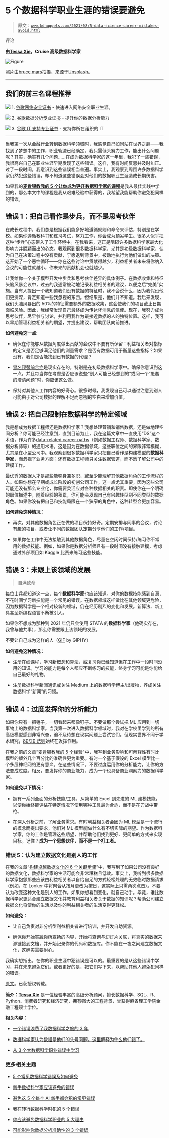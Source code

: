 # 5 个数据科学职业生涯的错误要避免

> 原文：[`www.kdnuggets.com/2021/08/5-data-science-career-mistakes-avoid.html`](https://www.kdnuggets.com/2021/08/5-data-science-career-mistakes-avoid.html)

评论

**由[Tessa Xie](https://www.linkedin.com/in/tessayuqingxie/)，Cruise 高级数据科学家**

![Figure](img/4052634524495385938094c17eb43d60.png)

照片由[bruce mars](https://unsplash.com/@brucemars?utm_source=medium&utm_medium=referral)拍摄，来源于[Unsplash](https://unsplash.com/?utm_source=medium&utm_medium=referral)。

* * *

## 我们的前三名课程推荐

![](img/0244c01ba9267c002ef39d4907e0b8fb.png) 1\. [谷歌网络安全证书](https://www.kdnuggets.com/google-cybersecurity) - 快速进入网络安全职业生涯。

![](img/e225c49c3c91745821c8c0368bf04711.png) 2\. [谷歌数据分析专业证书](https://www.kdnuggets.com/google-data-analytics) - 提升你的数据分析能力

![](img/0244c01ba9267c002ef39d4907e0b8fb.png) 3\. [谷歌 IT 支持专业证书](https://www.kdnuggets.com/google-itsupport) - 支持你所在组织的 IT

* * *

当我第一次从金融行业转到数据科学领域时，我感觉自己如同站在世界之巅——我找到了梦想中的工作，职业轨迹已经确定，我只需低头努力工作，能出什么问题呢？其实，确实有几个问题……在成为数据科学家的这一年里，我犯了一些错误，我很高兴自己在职业生涯早期发现了这些错误。这样，我有时间反思并及时纠正。过了一段时间，我意识到这些错误相当普遍。事实上，我观察到周围许多数据科学家仍然犯这些错误，却不知道这些错误会对他们的数据职业生涯造成长期伤害。

如果我的[**麦肯锡教我的 5 个让你成为更好数据科学家的课程**](https://www.kdnuggets.com/2021/07/5-lessons-mckinsey-taught-better-data-scientist.html)是我从最佳实践中学到的，那么本文中的课程是我从艰难经验中获得的，我希望我能帮助你避免犯同样的错误。

## 错误 1：把自己看作是步兵，而不是思考伙伴

在成长过程中，我们总是根据我们能多好地遵循规则和命令来评估，特别是在学校。如果你遵循教科书和练习考试，努力工作，你会成为顶尖学生。很多人似乎把这种“步兵”心态带入了工作环境中。在我看来，这正是阻碍许多数据科学家最大化影响力并脱颖而出的心态。我观察到很多数据科学家，尤其是初级数据科学家，认为自己在决策过程中没有贡献，宁愿退到背景中，被动地执行为他们做出的决策。这开始了一个恶性循环——你在这些讨论中贡献得越少，利益相关者未来将你纳入会议的可能性就越小，你未来的贡献机会也就越少。

让我给你一个关于模型开发中步兵和思考伙伴差异的具体例子。在数据收集和特征头脑风暴会议中，过去的我通常被动地记录利益相关者的建议，以便之后“完美”实施。当有人提出一个我知道我们没有数据的特征时，我不会说什么，因为我假设他们更资深，肯定知道一些我忽视的东西。但结果是，他们并不知道。我后来发现，我们头脑风暴出的 50%的特征需要额外的数据收集，这会使我们的项目截止日期面临风险。因此，我经常发现自己最终成为传达坏消息的信使。现在，我努力成为思考伙伴，尽早参与讨论，并利用我作为最接近数据的人的独特位置。这样，我可以早期管理利益相关者的期望，并提出建议，帮助团队向前推进。

**如何避免这一点:**

+   确保在你能够从数据角度做出贡献的会议中不要有所保留：利益相关者对指标的定义是否足够满足他们的测量需求？是否有数据可用于衡量这些指标？如果没有，我们是否能找到已有数据的代理？

+   [冒名顶替综合症](https://en.wikipedia.org/wiki/Impostor_syndrome)是现实存在的，特别是在初级数据科学家中。确保你意识到这一点，并且每当你在考虑是否应该说些“别人可能已经想到的”或问一个“愚蠢的澄清问题”时，你应该这么做。

+   保持对其他人工作内容的好奇心。很多时候，我发现自己可以通过注意到别人可能由于对公司数据的理解不足而忽视的空白来增加价值。

## 错误 2: 把自己限制在数据科学的特定领域

我是想成为数据工程师还是数据科学家？我想处理营销和销售数据，还是做地理空间分析？你可能已经注意到，直到目前为止，我在这篇文章中一直使用“DS”这个术语，作为许多[data-related career paths](https://towardsdatascience.com/how-to-pick-the-right-career-in-the-data-world-1cec8a084767)（例如数据工程师、数据科学家、数据分析师等）的通用术语。这是因为在数据领域，这些职位之间的界限非常模糊，尤其是在小型公司中。我观察到很多数据科学家只把自己看作是构建模型的**数据科学家**，而忽视了业务方面；还有数据工程师只关注数据管道，而不愿了解公司中的建模工作。

最优秀的数据人才是那些能够身兼多职，或至少能理解其他数据角色的工作流程的人。如果你想在早期或成长阶段的初创公司工作，这一点尤其重要，因为这些公司可能还没有那么专业化，你需要灵活应对各种数据相关的职责。即使你在一个明确的职位描述中，随着经验的积累，你可能会发现自己有兴趣转型到不同类型的数据角色。如果你没有把自己和技能局限在一个狭窄的角色中，这种转型会更加容易。

**如何避免这种情况：**

+   再次，对其他数据角色正在做的项目保持好奇。定期安排与同事的会议，讨论有趣的项目，或者让不同的数据团队定期分享他们的工作/项目。

+   如果你在工作中无法接触到其他数据角色，尽量在空闲时间保持/练习你不常用的数据技能。例如，如果你是数据分析师且有一段时间没有接触建模，考虑通过外部项目如 Kaggle 比赛来练习这些技能。

## 错误 3：未跟上该领域的发展

> 自满致命

每位士兵都知道这一点，每个**数据科学家**也应该知道。对你的数据技能感到自满，不花时间学习新技能是一个常见的错误。在数据领域这样做比在其他领域更危险，因为数据科学是一个相对较新的领域，仍在经历剧烈的变化和发展。新算法、新工具甚至新编程语言不断被引入。

如果你不想成为那种到 2021 年仍只会使用 STATA 的**数据科学家**（他确实存在，我曾与他共事），那么你需要跟上该领域的发展。

不要让自己成为这样的人（[GIF](http://gph.is/2lFlHIK) by GIPHY）

**如何避免这种情况：**

+   注册在线课程，学习新概念和算法，或复习你已经知道但在工作中一段时间没用的知识。学习的能力是每个人都应不断练习的技能，终身学习可能是你能给自己最好的礼物。

+   注册数据科学新闻通讯或关注 Medium 上的数据科学博主/出版物，养成关注数据科学“新闻”的习惯。

## 错误 4：过度发挥你的分析能力

如果你只有一把锤子，一切看起来都像钉子。不要做那个尝试把 ML 应用到一切事物上的数据科学家。当我第一次进入数据科学领域时，我对在学校里学到的所有高级模型感到非常兴奋，迫不及待想在现实问题上尝试它们。但现实世界不同于学术研究，[80/20 法则](https://en.wikipedia.org/wiki/Pareto_principle)始终在发挥作用。

在我之前的文章“[麦肯锡教我的 5 个经验](https://www.kdnuggets.com/2021/07/5-lessons-mckinsey-taught-better-data-scientist.html)”中，我写到业务影响和可解释性有时比模型的额外几个百分比的准确性更为重要。有时一个基于假设的 Excel 模型比一个多层神经网络更有意义。在这些情况下，不要过度运用你的分析能力，让你的方法变成过度。相反，要发挥你的商业能力，成为一个也具备商业洞察力的数据科学家。

**如何避免以下情况：**

+   拥有一系列全面的分析技能/工具，从简单的 Excel 到先进的 ML 建模技能，以便你始终能评估在特定情况下使用哪种工具最为合适，而不是在刀战中带枪。

+   在深入分析之前，了解业务需求。有时利益相关者会因为 ML 模型是一个流行的概念而提出要求，他们对 ML 模型能做什么有不切实际的期望。作为数据科学家，你的工作是管理这些期望，并帮助他们找到更好、更简单的方式来实现目标。记住？**成为一个思想伙伴，而不是一个打工者。**

### 错误 5：认为建立数据文化是别人的工作

在我的文章“[构建卓越数据文化的 6 个关键步骤](https://towardsdatascience.com/6-essential-steps-to-building-a-great-data-culture-e529d4dcad7e)”中，我写到了如果公司没有良好的数据文化，数据科学家的生活可能会非常糟糕且低效。事实上，我听到很多数据科学家抱怨那些应该由利益相关者以自给自足的方式轻松处理的无效临时数据请求（例如，在 Looker 中将聚合从按月更改为按日，这实际上只需两次点击）。不要认为改变这种文化是别人的工作。如果你想看到变化，就自己动手。毕竟，谁比数据科学家更适合建立数据文化并教育利益相关者关于数据的知识呢？帮助公司建立数据文化将使你的生活以及你的利益相关者的生活变得更轻松。

**如何避免：**

+   让自己负责对非分析型利益相关者进行培训，并开发自助资源。

+   确保你开始实践你所宣扬的内容，开始将查询与幻灯片关联，将真实的数据来源链接到文档，并开始记录你的代码和数据库。你不能在一夜之间建立数据文化，这确实需要耐心。

我确实想指出，在你的职业生涯中犯错误是可以的。最重要的是从这些错误中学习，并在未来避免它们。或者更好的是，把它们写下来，以帮助其他人避免犯同样的错误。

[原文](https://towardsdatascience.com/5-mistakes-i-wish-i-had-avoided-in-my-data-science-career-6c22a44304a1)。已获授权转载。

**简介：[Tessa Xie](https://www.linkedin.com/in/tessayuqingxie/)** 是一位经验丰富的高级分析顾问，擅长数据科学、SQL、R、Python、消费者研究和经济研究，拥有强大的工程背景，曾获得麻省理工学院金融工程硕士学位。

**相关内容：**

+   [一个错误浪费了我数据科学之旅的 3 年](https://www.kdnuggets.com/2021/06/single-mistake-wasted-3-years-data-science.html)

+   [数据科学家认为数据是他们的头号问题。这里解释为什么他们错了。](https://www.kdnuggets.com/2020/09/data-scientist-data-problem-wrong.html)

+   [从 3 个大数据科学职业错误中学习](https://www.kdnuggets.com/2020/02/learning-from-big-data-science-career-mistakes.html)

### 更多相关主题

+   [5 个常见数据科学错误及如何避免](https://www.kdnuggets.com/5-common-data-science-mistakes-and-how-to-avoid-them)

+   [新手数据科学家应该避免的错误](https://www.kdnuggets.com/2022/06/mistakes-newbie-data-scientists-avoid.html)

+   [避免这 5 个每个 AI 新手都会犯的常见错误](https://www.kdnuggets.com/avoid-these-5-common-mistakes-every-novice-in-ai-makes)

+   [我在转行数据科学时犯的 5 个错误](https://www.kdnuggets.com/2023/07/5-mistakes-made-switching-data-science-career.html)

+   [你应该避免数据科学职业的 5 大理由](https://www.kdnuggets.com/2022/04/top-5-reasons-avoid-data-science-career.html)

+   [可能影响你数据分析准确性的 3 个错误](https://www.kdnuggets.com/2023/03/3-mistakes-could-affecting-accuracy-data-analytics.html)
